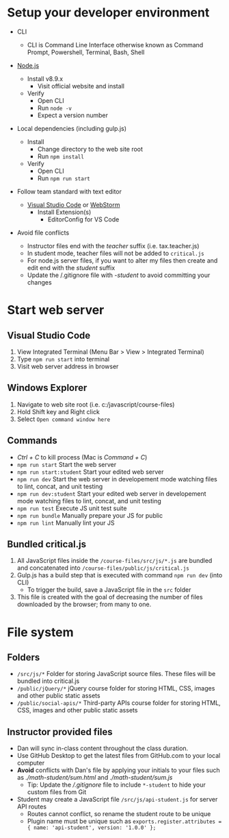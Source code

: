 # Setup your developer environment
* CLI
	* CLI is Command Line Interface otherwise known as Command Prompt, Powershell, Terminal, Bash, Shell
* [Node.js](http://nodejs.org/)
	* Install v8.9.x
		* Visit official website and install
	* Verify
		* Open CLI
		* Run `node -v`
		* Expect a version number
* Local dependencies (including gulp.js)
	* Install
		* Change directory to the web site root
		* Run `npm install`
	* Verify
		* Open CLI
		* Run `npm run start`

* Follow team standard with text editor
	* [Visual Studio Code](https://code.visualstudio.com/) or [WebStorm](https://www.jetbrains.com/webstorm/)
		* Install Extension(s)
			* EditorConfig for VS Code
			
* Avoid file conflicts
	* Instructor files end with the *teacher* suffix (i.e. tax.teacher.js)
	* In student mode, teacher files will not be added to `critical.js`
	* For node.js server files, if you want to alter my files then create and edit end with the *student* suffix
	* Update the /.gitignore file with *-student* to avoid committing your changes


# Start web server
## Visual Studio Code
1. View Integrated Terminal (Menu Bar > View > Integrated Terminal)
1. Type `npm run start` into terminal
1. Visit web server address in browser

## Windows Explorer
1. Navigate to web site root (i.e. c:/javascript/course-files)
1. Hold Shift key and Right click
1. Select `Open command window here`

## Commands
* *Ctrl + C* to kill process (Mac is *Command + C*)
* `npm run start` Start the web server
* `npm run start:student` Start your edited web server
* `npm run dev` Start the web server in developement mode watching files to lint, concat, and unit testing
* `npm run dev:student` Start your edited web server in developement mode watching files to lint, concat, and unit testing
* `npm run test` Execute JS unit test suite
* `npm run bundle` Manually prepare your JS for public
* `npm run lint` Manually lint your JS

## Bundled critical.js
1. All JavaScript files inside the `/course-files/src/js/*.js` are bundled and concatenated into `/course-files/public/js/critical.js`
1. Gulp.js has a build step that is executed with command `npm run dev` (into CLI)
	* To trigger the build, save a JavaScript file in the `src` folder
1. This file is created with the goal of decreasing the number of files downloaded by the browser; from many to one.


# File system
## Folders
* `/src/js/*` Folder for storing JavaScript source files. These files will be bundled into critical.js
* `/public/jQuery/*` jQuery course folder for storing HTML, CSS, images and other public static assets
* `/public/social-apis/*` Third-party APIs course folder for storing HTML, CSS, images and other public static assets

## Instructor provided files
* Dan will sync in-class content throughout the class duration.
* Use GitHub Desktop to get the latest files from GitHub.com to your local computer
* **Avoid** conflicts with Dan's file by applying your initials to your files such as *./math-student/sum.html* and *./math-student/sum.js*
	* Tip: Update the */.gitignore* file to include `*-student` to hide your custom files from Git
* Student may create a JavaScript file `/src/js/api-student.js` for server API routes
	* Routes cannot conflict, so rename the student route to be unique
	* Plugin name must be unique such as `exports.register.attributes = { name: 'api-student', version: '1.0.0' };`
